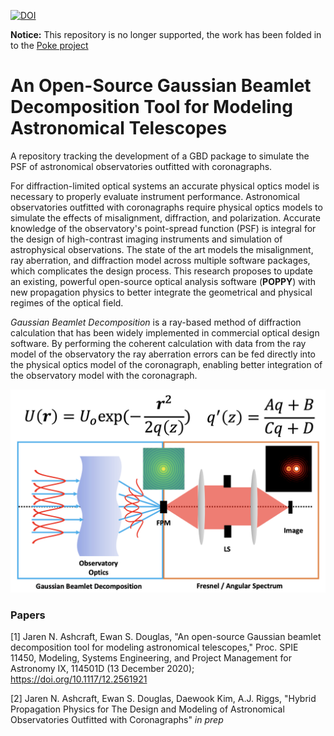 

[![DOI](https://zenodo.org/badge/DOI/10.5281/zenodo.4299354.svg)](https://doi.org/10.5281/zenodo.4299354)

**Notice:** This repository is no longer supported, the work has been folded in to the [Poke project](https://github.com/Jashcraf/poke)

# An Open-Source Gaussian Beamlet Decomposition Tool for Modeling Astronomical Telescopes

A repository tracking the development of a GBD package to simulate the PSF of astronomical observatories outfitted with coronagraphs. 

For diffraction-limited optical systems an accurate physical optics model is necessary to properly evaluate instrument performance. Astronomical observatories outfitted with coronagraphs require physical optics models to simulate the effects of misalignment, diffraction, and polarization. Accurate knowledge of the observatory's point-spread function (PSF) is integral for the design of high-contrast imaging instruments and simulation of astrophysical observations. The state of the art models the misalignment, ray aberration, and diffraction model across multiple software packages, which complicates the design process. This research proposes to update an existing, powerful open-source optical analysis software (**POPPY**) with new propagation physics to better integrate the geometrical and physical regimes of the optical field. 

*Gaussian Beamlet Decomposition* is a ray-based method of diffraction calculation that has been widely implemented in commercial optical design software. By performing the coherent calculation with data from the ray model of the observatory the ray aberration errors can be fed directly into the physical optics model of the coronagraph, enabling better integration of the observatory model with the coronagraph.

![](hybridprop.png "Title")

### Papers
[1] Jaren N. Ashcraft, Ewan S. Douglas, "An open-source Gaussian beamlet decomposition tool for modeling astronomical telescopes," Proc. SPIE 11450, Modeling, Systems Engineering, and Project Management for Astronomy IX, 114501D (13 December 2020); https://doi.org/10.1117/12.2561921

[2] Jaren N. Ashcraft, Ewan S. Douglas, Daewook Kim, A.J. Riggs, "Hybrid Propagation Physics for The Design and Modeling of Astronomical Observatories Outfitted with Coronagraphs" *in prep*
